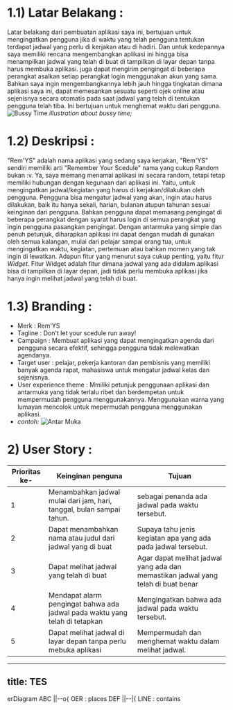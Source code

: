 # 1.1) Latar Belakang :
Latar belakang dari pembuatan aplikasi saya ini, bertujuan untuk mengingatkan pengguna jika di waktu yang telah pengguna tentukan terdapat jadwal yang perlu di kerjakan atau di hadiri. Dan untuk kedepannya saya memiliki rencana mengembangkan aplikasi ini hingga bisa menampilkan jadwal yang telah di buat di tampilkan di layar depan tanpa harus membuka aplikasi. juga dapat mengirim pengingat di beberapa perangkat asalkan setiap perangkat login menggunakan akun yang sama. Bahkan saya ingin mengembangkannya lebih jauh hingga tingkatan dimana aplikasi saya ini, dapat memesankan sesuatu seperti ojek online atau sejenisnya secara otomatis pada saat jadwal yang telah di tentukan pengguna telah tiba. Ini bertujuan untuk menghemat waktu dari pengguna.
![Bussy Time](https://static8.depositphotos.com/1010782/858/v/950/depositphotos_8584899-stock-illustration-running-out-of-time-busy.jpg)
_illustration about bussy time;_

# 1.2) Deskripsi :
"Rem'YS" adalah nama aplikasi yang sedang saya kerjakan, "Rem'YS" sendiri memiliki arti "Remember Your Scedule" nama yang cukup Random bukan :v. Ya, saya memang menamai aplikasi ini secara random, tetapi tetap memiliki hubungan dengan kegunaan dari aplikasi ini. Yaitu, untuk mengingatkan jadwal/kegiatan yang harus di kerjakan/dilakukan oleh pengguna. Pengguna bisa mengatur jadwal yang akan, ingin atau harus dilakukan, baik itu hanya sekali, harian, bulanan atupun tahunan sesuai keinginan dari pengguna. Bahkan pengguna dapat memasang pengingat di beberapa perangkat dengan syarat harus login di semua perangkat yang ingin pengguna pasangkan pengingat. Dengan antarmuka yang simple dan penuh petunjuk, diharapkan aplikasi ini dapat dengan mudah di gunakan oleh semua kalangan, mulai dari pelajar sampai orang tua, untuk mengingatkan waktu, kegiatan, pertemuan atau bahkan momen yang tak ingin di lewatkan. Adapun fitur yang menurut saya cukup penting, yaitu fitur _Widget_. Fitur Widget adalah fitur dimana jadwal yang ada didalam aplikasi bisa di tampilkan di layar depan, jadi tidak perlu membuka aplikasi jika hanya ingin melihat jadwal yang telah di buat. 

# 1.3) Branding :
- Merk : Rem'YS
- Tagline : Don't let your scedule run away!
- Campaign : Membuat aplikasi yang dapat mengingatkan agenda dari pengguna secara efektif, sehingga pengguna tidak melewatkan agendanya.
- Target user : pelajar, pekerja kantoran dan pembisnis yang memiliki banyak agenda rapat, mahasiswa untuk mengatur jadwal kelas dan sejenisnya.
- User experience theme : Mmiliki petunjuk penggunaan aplikasi dan antarmuka yang tidak terlalu ribet dan berdempetan untuk mempermudah pengguna menggunakannya. Menggunakan warna yang lumayan mencolok untuk mepermudah pengguna menggunakan aplikasi.
- _contoh:_ 
![Antar Muka](https://p.apk4fun.com/55/05/62/com.icemediacreative.timetable-0.webp)

# 2) User Story :

Prioritas ke- | Keinginan penguna | Tujuan
---|---|---
1 | Menambahkan jadwal mulai dari jam, hari, tanggal, bulan sampai tahun.| sebagai penanda ada jadwal pada waktu tersebut.
2 | Dapat menambahkan nama atau judul dari jadwal yang di buat | Supaya tahu jenis kegiatan apa yang ada pada jadwal tersebut.
3 | Dapat melihat jadwal yang telah di buat | Agar dapat melihat jadwal yang ada dan memastikan jadwal yang telah di buat benar
4 | Mendapat alarm pengingat bahwa ada jadwal pada waktu yang telah di tetapkan | Mengingatkan bahwa ada jadwal pada waktu tersebut.
5 | Dapat melihat jadwal di layar depan tanpa perlu mebuka aplikasi | Mempermudah dan menghemat waktu dalam melihat jadwal.

---
title: TES
---
erDiagram
    ABC ||--o{ OER : places
    DEF ||--|{ LINE : contains
 



